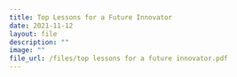 ```yaml
---
title: Top Lessons for a Future Innovator
date: 2021-11-12
layout: file
description: ""
image: ""
file_url: /files/top lessons for a future innovator.pdf
---
```

